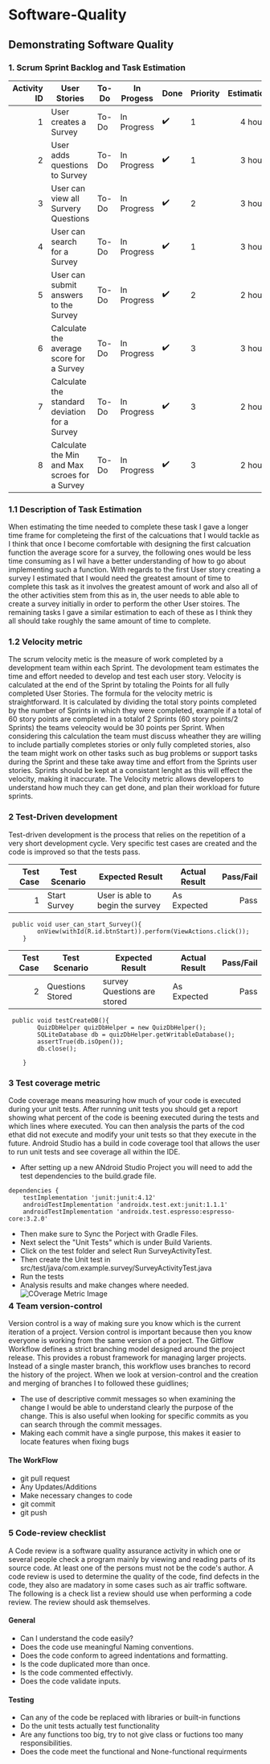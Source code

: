 # Software-Quality
## Demonstrating Software Quality

### 1. Scrum Sprint Backlog and Task Estimation
| Activity ID  | User Stories  |      To-Do     |  In Progess | Done | Priority | Estimation |
|----------:|---------------|----------------|-------------|------|-----------|------:|
|  1  |  User creates a Survey | To-Do      |      In Progress     |  :heavy_check_mark:  |    1  |   4 hours  |
|  2  |  User adds questions to Survey  | To-Do      |  In Progress            |  :heavy_check_mark:  |     1      |  3 hours  |
|  3  | User can view all Survery Questions |   To-Do   |      In Progress  |  :heavy_check_mark:  |     2      | 3 hours  |
|  4  | User can search for a Survey |    To-Do    |     In Progress   | :heavy_check_mark:      |      1     |  3 hours  |
|  5  | User can submit answers to the Survey |   To-Do  |    In Progress    |  :heavy_check_mark:     |      2     | 2 hours  |
|  6  | Calculate the average score for a Survey |  To-Do    |    In Progress       |  :heavy_check_mark:   |      3     | 3 hours |  
|  7  | Calculate the standard deviation for a Survey|  To-Do  |   In Progress |  :heavy_check_mark:    |      3    | 2 hours  |
|  8  | Calculate the Min and Max scroes for a Survey|   To-Do    |   In Progress   |  :heavy_check_mark:     |      3      | 2 hours  |

### 1.1 Description of Task Estimation
When estimating the time needed to complete these task I gave a longer time frame for completeing the first of the calcuations that I would tackle as I think that once I become comfortable with designing the first calcuation function the average score for a survey, the following ones would be less time consuming as I wil have a better understanding of how to go about implementing such a function.
With regards to the first User story creating a survey I estimated that I would need the greatest amount of time to complete this task as it involves the greatest amount of work and also all of the other activities stem from this as in, the user needs to able able to create a survey initially in order to perform the other User stoires.
The remaining tasks I gave a similar estimation to each of these as I think they all should take roughly the same amount of time to complete.

### 1.2 Velocity metric
The scrum velocity metic is the measure of work completed by a development team within each Sprint. The devolopment team estimates the time and effort needed to develop and test each user story. Velocity is calculated at the end of the Sprint by totaling the Points for all fully completed User Stories.
The formula for the velocity metric is straightforward. It is calculated by dividing the total story points completed by the number of Sprints in which they were completed, example if a total of 60 story points are completed in a totalof 2 Sprints (60 story points/2 Sprints) the teams veleocity would be 30 points per Sprint.
When considering this calculation the team must discuss wheather they are willing to include partially completes stories or only fully completed stories, also the team might work on other tasks such as bug problems or support tasks during the Sprint and these take away time and effort from the Sprints user stories. Sprints should be kept at a consistant lenght as this will effect the velocity, making it inaccurate. The Velocity metric allows developers to understand how much they can get done, and plan their workload for future sprints.

### 2 Test-Driven development
Test-driven development is the process that relies on the repetition of a very short development cycle. Very specific test cases are created and the code is improved so that the tests pass. 

| Test Case | Test Scenario | Expected Result|Actual Result| Pass/Fail | 
|----------:|---------------|----------------|-------------|------:|
|1|Start Survey|User is able to begin the survey|As Expected| Pass|


```
 public void user_can_start_Survey(){
        onView(withId(R.id.btnStart)).perform(ViewActions.click());
    }
 ```
 | Test Case | Test Scenario | Expected Result|Actual Result| Pass/Fail | 
|----------:|---------------|----------------|-------------|------:|
|2|Questions Stored|survey Questions are stored |As Expected| Pass|
```
 public void testCreateDB(){
        QuizDbHelper quizDbHelper = new QuizDbHelper();
        SQLiteDatabase db = quizDbHelper.getWritableDatabase();
        assertTrue(db.isOpen());
        db.close();

    }
  ````
  
### 3 Test coverage metric
Code coverage means measuring how much of your code is executed during your unit tests. After running unit tests you should get a report showing what percent of the code is beening executed during the tests and which lines where executed. You can then analysis the parts of the cod ethat did not execute and modify your unit tests so that they execute in the future.
Android Studio has a build in code coverage tool that allows the user to run unit tests and see coverage all within the IDE.
* After setting up a new ANdroid Studio Project you will need to add the test dependencies to the build.grade file.
```
dependencies {
    testImplementation 'junit:junit:4.12'
    androidTestImplementation 'androidx.test.ext:junit:1.1.1'
    androidTestImplementation 'androidx.test.espresso:espresso-core:3.2.0'
```
* Then make sure to Sync the Porject with Gradle Files.
* Next select the "Unit Tests" which is under Build Varients.
* Click on the test folder and select Run SurveyActivityTest.
* Then create the Unit test in src/test/java/com.example.survey/SurveyActivityTest.java
* Run the tests
* Analysis results and make changes where needed.
<img src="Screenshot.png"
 alt="COverage Metric Image"
 style="Float: left; margin-right:10px;"/>

  
### 4 Team version-control
Version control is a way of making sure you know which is the current iteration of a project.
Version control is important because then you know everyone is working from the same version of a porject.
The Gitflow Workflow defines a strict branching model designed around the project release. This provides a robust framework for managing larger projects. Instead of a single master branch, this workflow uses branches to record the history of the project.
When we look at version-control and the creation and merging of branches I to followed these guidlines;
* The use of descriptive commit messages so when examining the change I would be able to understand clearly the purpose of the change. This is also useful when looking for specific commits as you can search through the commit messages.
* Making each commit have a single purpose, this makes it easier to locate features when fixing bugs
#### The WorkFlow
* git pull request
* Any Updates/Additions
* Make necessary changes to code
* git commit
* git push
  
### 5 Code-review checklist
A Code review is a software quality assurance activity in which one or several people check a program mainly by viewing and reading parts of its source code. At least one of the persons must not be the code's author. A code review is used to determine the quality of the code, find defects in the code, they also are madatory in some cases such as air traffic software. The following is a check list a review should use when performing a code review. The review should ask themselves.
#### General
* Can I understand the code easily?
* Does the code use meaningful Naming conventions.
* Does the code conform to agreed indentations and formatting.
* Is the code duplicated more than once.
* Is the code commented effectivly.
* Does the code validate inputs.
#### Testing
* Can any of the code be replaced with libraries or built-in functions
* Do the unit tests actually test functionality
* Are any functions too big, try to not give class or fuctions too many responsibilities.
* Does the code meet the functional and None-functional requirments





